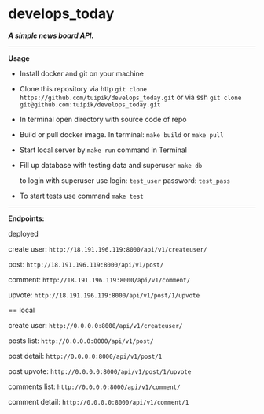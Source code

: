 # develops_today
***A simple news board API.***

---
**Usage**

- Install docker and git on your machine

- Clone this repository via http `git clone https://github.com/tuipik/develops_today.git`
or via ssh `git clone git@github.com:tuipik/develops_today.git`

- In terminal open directory with source code of repo

- Build or pull docker image. In terminal: `make build` or `make pull`

- Start local server by `make run` command in Terminal

- Fill up database with testing data and superuser `make db`

    to login with superuser use login: `test_user`  password: `test_pass`
 
- To start tests use command `make test`
---
**Endpoints:**

deployed

create user: `http://18.191.196.119:8000/api/v1/createuser/`

post: `http://18.191.196.119:8000/api/v1/post/`

comment: `http://18.191.196.119:8000/api/v1/comment/`

upvote: `http://18.191.196.119:8000/api/v1/post/1/upvote` 
  
==
local

create user: `http://0.0.0.0:8000/api/v1/createuser/`

posts list: `http://0.0.0.0:8000/api/v1/post/`

post detail: `http://0.0.0.0:8000/api/v1/post/1`

post upvote: `http://0.0.0.0:8000/api/v1/post/1/upvote`

comments list: `http://0.0.0.0:8000/api/v1/comment/`

comment detail: `http://0.0.0.0:8000/api/v1/comment/1`


